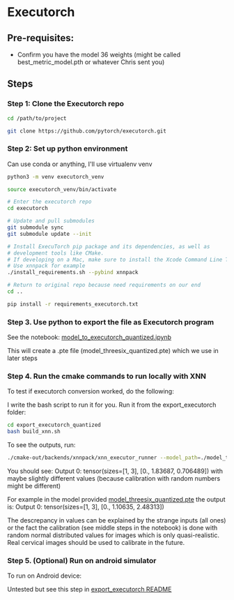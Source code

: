 # Executorch

## Pre-requisites:

- Confirm you have the model 36 weights (might be called best_metric_model.pth or whatever Chris sent you)

## Steps

### Step 1: Clone the Executorch repo

```sh
cd /path/to/project

git clone https://github.com/pytorch/executorch.git
```

### Step 2: Set up python environment

Can use conda or anything, I'll use virtualenv venv

```sh
python3 -m venv executorch_venv

source executorch_venv/bin/activate

# Enter the executorch repo
cd executorch

# Update and pull submodules
git submodule sync
git submodule update --init

# Install ExecuTorch pip package and its dependencies, as well as
# development tools like CMake.
# If developing on a Mac, make sure to install the Xcode Command Line Tools first.
# Use xnnpack for example
./install_requirements.sh --pybind xnnpack

# Return to original repo because need requirements on our end
cd ..

pip install -r requirements_executorch.txt
```

### Step 3. Use python to export the file as Executorch program

See the notebook: [model_to_executorch_quantized.ipynb](./model_to_executorch_quantized.ipynb)

This will create a .pte file (model_threesix_quantized.pte) which we use in later steps

### Step 4. Run the cmake commands to run locally with XNN

To test if executorch conversion worked, do the following:

I write the bash script to run it for you. Run it from the export_executorch folder:

```sh
cd export_executorch_quantized
bash build_xnn.sh
```

To see the outputs, run:

```sh
./cmake-out/backends/xnnpack/xnn_executor_runner --model_path=./model_threesix_quantized.pte
```

You should see: Output 0: tensor(sizes=[1, 3], [0., 1.83687, 0.706489]) with maybe slightly different values (because calibration with random numbers might be different)

For example in the model provided [model_threesix_quantized.pte](./model_threesix_quantized.pte) the output is: Output 0: tensor(sizes=[1, 3], [0., 1.10635, 2.48313])

The descrepancy in values can be explained by the strange inputs (all ones) or the fact the calibration (see middle steps in the notebook) is done with random normal distributed values for images which is only quasi-realistic. Real cervical images should be used to calibrate in the future.

### Step 5. (Optional) Run on android simulator

To run on Android device:

Untested but see this step in [export_executorch README](../export_executorch/README.md#step-5-optional-run-on-android-simulator)